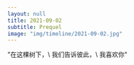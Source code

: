 ```yaml
---
layout: null
title: 2021-09-02
subtitle: Prequel
image: "img/timeline/2021-09-02.jpg"
---
```

"在这棵树下，\\
我们告诉彼此，\\
我喜欢你"